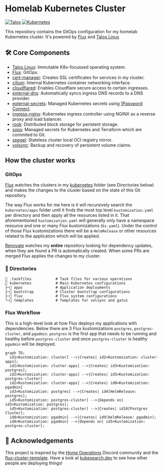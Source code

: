 # Homelab Kubernetes Cluster

[![Talos](https://img.shields.io/badge/dynamic/yaml?url=https%3A%2F%2Fraw.githubusercontent.com%2Fbillm%2Fmoria-ops%2Fmain%2Fkubernetes%2Fmoria%2Fbootstrap%2Ftalos%2Ftalconfig.yaml&query=talosVersion&style=for-the-badge&logo=talos&logoColor=white&color=blue&label=Talos)](https://www.talos.dev/)
[![Kubernetes](https://img.shields.io/badge/dynamic/yaml?url=https%3A%2F%2Fraw.githubusercontent.com%2Fbillm%2Fmoria-ops%2Fmain%2Fkubernetes%2Fmoria%2Fbootstrap%2Ftalos%2Ftalconfig.yaml&query=kubernetesVersion&style=for-the-badge&logo=kubernetes&logoColor=white&color=blue&label=Kubernetes)](https://kubernetes.io/)

This repository contains the GitOps configuration for my homelab Kubernetes cluster. It's powered by [Flux](https://fluxcd.io/) and [Talos Linux](https://www.talos.dev/)

## 🛠 Core Components

- [Talos Linux](https://www.talos.dev/): Immutable K8s-focussed operating system.
- [Flux](https://fluxcd.io/): GitOps.
- [cert-manager](https://github.com/cert-manager/cert-manager): Creates SSL certificates for services in my cluster.
- [cilium](https://github.com/cilium/cilium): Internal Kubernetes container networking interface.
- [cloudflared](https://github.com/cloudflare/cloudflared): Enables Cloudflare secure access to certain ingresses.
- [external-dns](https://github.com/kubernetes-sigs/external-dns): Automatically syncs ingress DNS records to a DNS provider.
- [external-secrets](https://github.com/external-secrets/external-secrets): Managed Kubernetes secrets using [1Password Connect](https://github.com/1Password/connect).
- [ingress-nginx](https://github.com/kubernetes/ingress-nginx): Kubernetes ingress controller using NGINX as a reverse proxy and load balancer.
- [rook](https://github.com/rook/rook): Distributed block storage for peristent storage.
- [sops](https://github.com/getsops/sops): Managed secrets for Kubernetes and Terraform which are commited to Git.
- [spegel](https://github.com/spegel-org/spegel): Stateless cluster local OCI registry mirror.
- [volsync](https://github.com/backube/volsync): Backup and recovery of persistent volume claims.

## How the cluster works
### GitOps

[Flux](https://github.com/fluxcd/flux2) watches the clusters in my [kubernetes](./kubernetes/) folder (see Directories below) and makes the changes to the cluster based on the state of this Git repository.

The way Flux works for me here is it will recursively search the `kubernetes/apps` folder until it finds the most top level `kustomization.yaml` per directory and then apply all the resources listed in it. That aforementioned `kustomization.yaml` will generally only have a namespace resource and one or many Flux kustomizations (`ks.yaml`). Under the control of those Flux kustomizations there will be a `HelmRelease` or other resources related to the application which will be applied.

[Renovate](https://github.com/renovatebot/renovate) watches my **entire** repository looking for dependency updates, when they are found a PR is automatically created. When some PRs are merged Flux applies the changes to my cluster.

### 📂 Directories
```
📁 .taskfiles           # Task files for various operations
📁 kubernetes           # Main Kubernetes configurations
├─📁 apps               # Application deployments
├─📁 bootstrap          # Cluster bootstrap configurations
├─📁 flux               # Flux system configurations
└─📁 templates          # Templates for volsync and gatus
```

### Flux Workflow

This is a high-level look at how Flux deploys my applications with dependencies. Below there are 3 Flux kustomizations `postgres`, `postgres-cluster`, and `pgadmin`. `postgres` is the first app that needs to be running and healthy before `postgres-cluster` and once `postgres-cluster` is healthy `pgadmin` will be deployed.

```mermaid
graph TD;
  id1>Kustomization: cluster] -->|Creates| id2>Kustomization: cluster-apps];
  id2>Kustomization: cluster-apps] -->|Creates| id3>Kustomization: postgres];
  id2>Kustomization: cluster-apps] -->|Creates| id5>Kustomization: postgres-cluster]
  id2>Kustomization: cluster-apps] -->|Creates| id8>Kustomization: pgadmin]
  id3>Kustomization: postgres] -->|Creates| id4[HelmRelease: postgres];
  id5>Kustomization: postgres-cluster] -->|Depends on| id3>Kustomization: postgres];
  id5>Kustomization: postgres-cluster] -->|Creates| id10[Postgres Cluster];
  id8>Kustomization: pgadmin] -->|Creates| id9(HelmRelease: pgadmin);
  id8>Kustomization: pgadmin] -->|Depends on| id5>Kustomization: postgres-cluster];
```

## 🤝 Acknowledgements

This project is inspired by the [Home Operations](https://discord.gg/home-operations) Discord community and the [flux-cluster-template](https://github.com/onedr0p/flux-cluster-template). Have a look at [kubesearch.dev](https://kubesearch.dev/) to see how other people are deploying things!
